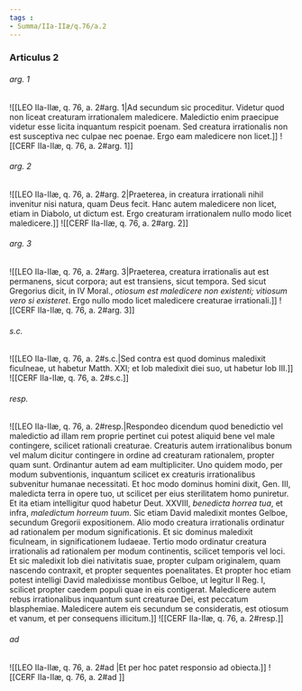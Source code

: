```yaml
---
tags : 
- Summa/IIa-IIæ/q.76/a.2
---
```


### Articulus 2

###### arg. 1
![[LEO IIa-IIæ, q. 76, a. 2#arg. 1|Ad secundum sic proceditur. Videtur quod non liceat creaturam irrationalem maledicere. Maledictio enim praecipue videtur esse licita inquantum respicit poenam. Sed creatura irrationalis non est susceptiva nec culpae nec poenae. Ergo eam maledicere non licet.]]
![[CERF IIa-IIæ, q. 76, a. 2#arg. 1]]

###### arg. 2
![[LEO IIa-IIæ, q. 76, a. 2#arg. 2|Praeterea, in creatura irrationali nihil invenitur nisi natura, quam Deus fecit. Hanc autem maledicere non licet, etiam in Diabolo, ut dictum est. Ergo creaturam irrationalem nullo modo licet maledicere.]]
![[CERF IIa-IIæ, q. 76, a. 2#arg. 2]]

###### arg. 3
![[LEO IIa-IIæ, q. 76, a. 2#arg. 3|Praeterea, creatura irrationalis aut est permanens, sicut corpora; aut est transiens, sicut tempora. Sed sicut Gregorius dicit, in IV Moral., *otiosum est maledicere non existenti; vitiosum vero si existeret*. Ergo nullo modo licet maledicere creaturae irrationali.]]
![[CERF IIa-IIæ, q. 76, a. 2#arg. 3]]

###### s.c.
![[LEO IIa-IIæ, q. 76, a. 2#s.c.|Sed contra est quod dominus maledixit ficulneae, ut habetur Matth. XXI; et Iob maledixit diei suo, ut habetur Iob III.]]
![[CERF IIa-IIæ, q. 76, a. 2#s.c.]]

###### resp.
![[LEO IIa-IIæ, q. 76, a. 2#resp.|Respondeo dicendum quod benedictio vel maledictio ad illam rem proprie pertinet cui potest aliquid bene vel male contingere, scilicet rationali creaturae. Creaturis autem irrationalibus bonum vel malum dicitur contingere in ordine ad creaturam rationalem, propter quam sunt. Ordinantur autem ad eam multipliciter. Uno quidem modo, per modum subventionis, inquantum scilicet ex creaturis irrationalibus subvenitur humanae necessitati. Et hoc modo dominus homini dixit, Gen. III, maledicta terra in opere tuo, ut scilicet per eius sterilitatem homo puniretur. Et ita etiam intelligitur quod habetur Deut. XXVIII, *benedicta horrea tua*, et infra, *maledictum horreum tuum*. Sic etiam David maledixit montes Gelboe, secundum Gregorii expositionem. Alio modo creatura irrationalis ordinatur ad rationalem per modum significationis. Et sic dominus maledixit ficulneam, in significationem Iudaeae. Tertio modo ordinatur creatura irrationalis ad rationalem per modum continentis, scilicet temporis vel loci. Et sic maledixit Iob diei nativitatis suae, propter culpam originalem, quam nascendo contraxit, et propter sequentes poenalitates. Et propter hoc etiam potest intelligi David maledixisse montibus Gelboe, ut legitur II Reg. I, scilicet propter caedem populi quae in eis contigerat. Maledicere autem rebus irrationalibus inquantum sunt creaturae Dei, est peccatum blasphemiae. Maledicere autem eis secundum se consideratis, est otiosum et vanum, et per consequens illicitum.]]
![[CERF IIa-IIæ, q. 76, a. 2#resp.]]

###### ad 
![[LEO IIa-IIæ, q. 76, a. 2#ad |Et per hoc patet responsio ad obiecta.]]
![[CERF IIa-IIæ, q. 76, a. 2#ad ]]

